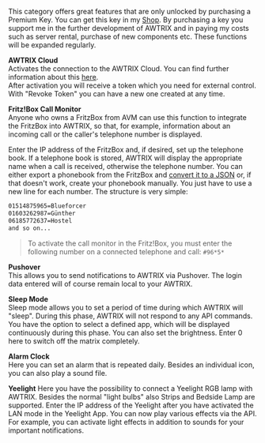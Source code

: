 
This category offers great features that are only unlocked by purchasing a Premium Key. You can get this key in my [Shop](https://blueforcer.de/shop/).
By purchasing a key you support me in the further development of AWTRIX and in paying my costs such as server rental, purchase of new components etc.
These functions will be expanded regularly.


**AWTRIX Cloud**  
Activates the connection to the AWTRIX Cloud. You can find further information about this [here](/en-en/cloud.md).  
After activation you will receive a token which you need for external control. With "Revoke Token" you can have a new one created at any time.

**Fritz!Box Call Monitor**  
Anyone who owns a FritzBox from AVM can use this function to integrate the FritzBox into AWTRIX, so that, for example, information about an incoming call or the caller's telephone number is displayed.
  
Enter the IP address of the FritzBox and, if desired, set up the telephone book. If a telephone book is stored, AWTRIX will display the appropriate name when a call is received, otherwise the telephone number.   You can either export a phonebook from the FritzBox and [convert it to a JSON](http://www.utilities-online.info/xmltojson/) or, if that doesn't work, create your phonebook manually. You just have to use a new line for each number. The structure is very simple:
``` BASH
01514875965=Blueforcer
01603262987=Günther
06185772637=Hostel
and so on...
```  
 
> To activate the call monitor in the Fritz!Box, you must enter the following number on a connected telephone and call: ``#96*5*``  


**Pushover**  
This allows you to send notifications to AWTRIX via Pushover. The login data entered will of course remain local to your AWTRIX.

**Sleep Mode**  
Sleep mode allows you to set a period of time during which AWTRIX will "sleep". During this phase, AWTRIX will not respond to any API commands. You have the option to select a defined app, which will be displayed continuously during this phase. You can also set the brightness. Enter 0 here to switch off the matrix completely.

**Alarm Clock**  
Here you can set an alarm that is repeated daily. Besides an individual icon, you can also play a sound file.

**Yeelight**
Here you have the possibility to connect a Yeelight RGB lamp with AWTRIX. Besides the normal "light bulbs" also Strips and Bedside Lamp are supported. Enter the IP address of the Yeelight after you have activated the LAN mode in the Yeelight App. You can now play various effects via the API. For example, you can activate light effects in addition to sounds for your important notifications.

